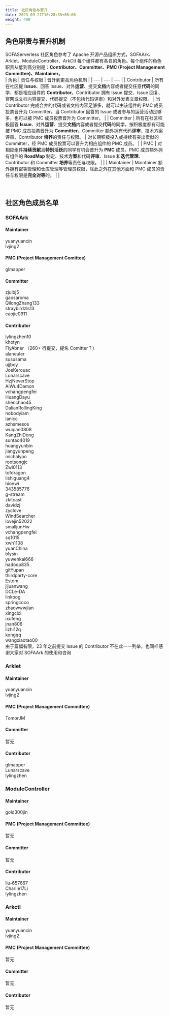 ```yaml
---
title: 社区角色与晋升
date: 2023-09-21T10:28:35+08:00
weight: 400
---
```


<a name="zGLw9"></a>
## 角色职责与晋升机制
SOFAServerless 社区角色参考了 Apache 开源产品组织方式，SOFAArk、Arklet、ModuleController、ArkCtl 每个组件都有各自的角色。每个组件的角色职责从低到高分别是：**Contributor、Committer、PMC (Project Management Committee)、Maintainer**。<br/>
| 角色 | 责任与权限 | 晋升到更高角色机制 |
| --- | --- | --- |
| Contributor | 所有在社区提 **Issue**、回答 Issue、对外**运营**、提交**文档**内容或者提交任意**代码**的同学，都是相应组件的 **Contributor**。Contributor 拥有 Issue 提交、Issue 回复、官网或文档内容提交、代码提交（不包括代码评审）和对外发表文章权限。 | 当 Contributor 完成合并的代码或者文档内容足够多，就可以由该组件的 PMC 成员投票晋升为 Committer。当 Contributor 回答的 Issue 或者参与的运营活动足够多，也可以被 PMC 成员投票晋升为 Committer。 |
| Committer | 所有在社区积极回答 **Issue**、对外**运营**、提交**文档**内容或者提交**代码**的同学，按积极度都有可能被 PMC 成员投票晋升为 **Committer**。Committer 额外拥有代码**评审**、技术方案评审、Contributor **培养**的责任与权限。 | 对长期积极投入或持续有突出贡献的 Committer，经 PMC 成员投票可以晋升为相应组件的 PMC 成员。 |
| PMC | 对相应组件**持续贡献**且**特别活跃**的同学有机会晋升为 **PMC** 成员。PMC 成员额外拥有组件的 **RoadMap** 制定、技术**方案**和代码**评审**、Issue 和**迭代管理**、Contributor 和 Committer **培养**等责任与权限。 |  |
| Maintainer | Maintainer 额外拥有密钥管理和仓库管理等管理员权限，除此之外在其他方面和 PMC 成员的责任与权限是**完全对等**的。 |  |

<br/>

<a name="member-list"></a>
## 社区角色成员名单

<a name="ms2kZ"></a>
### SOFAArk
<a name="VDXut"></a>
#### Maintainer
yuanyuancin<br />lvjing2
<a name="Q7OsJ"></a>
#### PMC (Project Management Comittee)
glmapper
<a name="RQjUN"></a>
#### Committer
zjulbj5<br />gaosaroma<br />QilongZhang133<br />straybirdzls13<br />caojie0911
<a name="dXTRG"></a>
#### Contributor
lylingzhen10<br />khotyn<br />FlyAbner   （260+ 行提交，提名 Comitter？）<br />alaneuler<br />sususama<br />ujjboy<br />JoeKerouac<br />Lunarscave<br />HzjNeverStop<br />AiWu4Damon<br />vchangpengfei<br />HuangDayu<br />shenchao45<br />DalianRollingKing<br />nobodyiam<br />lanicc<br />azhsmesos<br />wuqian0808<br />KangZhiDong<br />suntao4019<br />huangyunbin<br />jiangyunpeng<br />michalyao<br />rootsongjc<br />Zwl0113<br />tofdragon<br />lishiguang4<br />hionwi<br />343585776<br />g-stream<br />zkitcast<br />davidzj<br />zyclove<br />WindSearcher<br />lovejin52022<br />smalljunHw<br />vchangpengfei<br />sq1015<br />xwh1108<br />yuanChina<br />blysin<br />yuwenkai666<br />hadoop835<br />gitYupan<br />thirdparty-core<br />Estom<br />jijuanwang<br />DCLe-DA<br />linkoog<br />springcoco<br />zhaowwwjian<br />xingcici<br />ixufeng<br />jnan806<br />lizhi12q<br />kongqq<br />wangxiaotao00<br />由于篇幅有限，23 年之前提交 Issue 的 Contributor 不在此一一列举，也同样感谢大家对 SOFAArk 的使用和咨询

<a name="t6Yln"></a>
### Arklet
<a name="igV58"></a>
#### Maintainer
yuanyuancin<br />lvjing2
<a name="Eaqt8"></a>
#### PMC (Project Management Committee)
TomorJM
<a name="aApLL"></a>
#### Committer
暂无
<a name="Ugavm"></a>
#### Contributor
glmapper<br />Lunarscave<br />lylingzhen

<a name="suF7O"></a>
### ModuleController
<a name="F0ZRe"></a>
#### Maintainer
gold300jin
<a name="mIXPp"></a>
#### PMC (Project Management Committee)
暂无
<a name="jehqO"></a>
#### Committer
暂无
<a name="s0hDW"></a>
#### Contributor
liu-657667<br />Charlie17Li<br />lylingzhen

<a name="yuFGW"></a>
### Arkctl
<a name="eSVCW"></a>
#### Maintainer
yuanyuancin<br />lvjing2
<a name="anEBv"></a>
#### PMC (Project Management Committee)
暂无
<a name="OnaMa"></a>
#### Committer
暂无
<a name="MWyg9"></a>
#### Contributor
暂无

<br/>